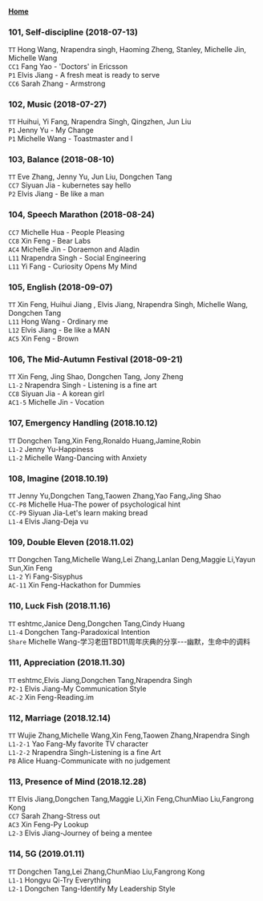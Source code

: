 #### [Home](https://eshtmc.github.io/)    

### 101, Self-discipline (2018-07-13)
`TT`  Hong Wang, Nrapendra singh, Haoming Zheng, Stanley, Michelle Jin, Michelle Wang    
`CC1` Fang Yao -  'Doctors' in Ericsson  
`P1` Elvis Jiang - A fresh meat is ready to serve   
`CC6` Sarah Zhang - Armstrong

### 102, Music (2018-07-27)
`TT`  Huihui, Yi Fang, Nrapendra Singh, Qingzhen, Jun Liu    
`P1` Jenny Yu -  My Change   
`P1` Michelle Wang - Toastmaster and I

### 103, Balance (2018-08-10)
`TT`  Eve Zhang, Jenny Yu, Jun Liu, Dongchen Tang  
`CC7` Siyuan Jia -  kubernetes say hello  
`P2` Elvis Jiang - Be like a man

### 104, Speech Marathon (2018-08-24)
`CC7` Michelle Hua - People Pleasing   
`CC8` Xin Feng - Bear Labs   
`AC4` Michelle Jin - Doraemon and Aladin   
`L11` Nrapendra Singh - Social Engineering   
`L11` Yi Fang - Curiosity Opens My Mind    

### 105, English (2018-09-07)
`TT` Xin Feng, Huihui Jiang , Elvis Jiang, Nrapendra Singh, Michelle Wang, Dongchen Tang  
`L11` Hong Wang - Ordinary me    
`L12` Elvis Jiang - Be like a MAN   
`AC5` Xin Feng - Brown   

### 106, The Mid-Autumn Festival (2018-09-21)  
`TT`  Xin Feng, Jing Shao, Dongchen Tang, Jony Zheng  
`L1-2` Nrapendra Singh - Listening is a fine art   
`CC8`  Siyuan Jia - A korean girl  
`AC1-5`  Michelle Jin - Vocation  

### 107, Emergency Handling (2018.10.12)   
`TT` Dongchen Tang,Xin Feng,Ronaldo Huang,Jamine,Robin  
`L1-2` Jenny Yu-Happiness   
`L1-2` Michelle Wang-Dancing with Anxiety   

### 108, Imagine (2018.10.19)   
`TT` Jenny Yu,Dongchen Tang,Taowen Zhang,Yao Fang,Jing Shao  
`CC-P8` Michelle Hua-The power of psychological hint   
`CC-P9` Siyuan Jia-Let's learn making bread   
`L1-4` Elvis Jiang-Deja vu   

### 109, Double Eleven (2018.11.02)   
`TT` Dongchen Tang,Michelle Wang,Lei Zhang,Lanlan Deng,Maggie Li,Yayun Sun,Xin Feng  
`L1-2` Yi Fang-Sisyphus   
`AC-11` Xin Feng-Hackathon for Dummies   

### 110, Luck Fish (2018.11.16)   
`TT` eshtmc,Janice Deng,Dongchen Tang,Cindy Huang  
`L1-4` Dongchen Tang-Paradoxical Intention   
`Share` Michelle Wang-学习老田TBD11周年庆典的分享---幽默，生命中的调料   

### 111, Appreciation (2018.11.30)   
`TT` eshtmc,Elvis Jiang,Dongchen Tang,Nrapendra Singh  
`P2-1` Elvis Jiang-My Communication Style   
`AC-2` Xin Feng-Reading.im   

### 112, Marriage (2018.12.14)   
`TT` Wujie Zhang,Michelle Wang,Xin Feng,Taowen Zhang,Nrapendra Singh  
`L1-2-1` Yao Fang-My favorite TV character   
`L1-2-2` Nrapendra Singh-Listening is a fine Art   
`P8` Alice Huang-Communicate with no judgement   

### 113, Presence of Mind (2018.12.28)   
`TT` Elvis Jiang,Dongchen Tang,Maggie Li,Xin Feng,ChunMiao Liu,Fangrong Kong  
`CC7` Sarah Zhang-Stress out   
`AC3` Xin Feng-Py Lookup   
`L2-3` Elvis Jiang-Journey of being a mentee   

### 114, 5G (2019.01.11)   
`TT` Dongchen Tang,Lei Zhang,ChunMiao Liu,Fangrong Kong  
`L1-1` Hongyu Qi-Try Everything   
`L2-1` Dongchen Tang-Identify My Leadership Style   

